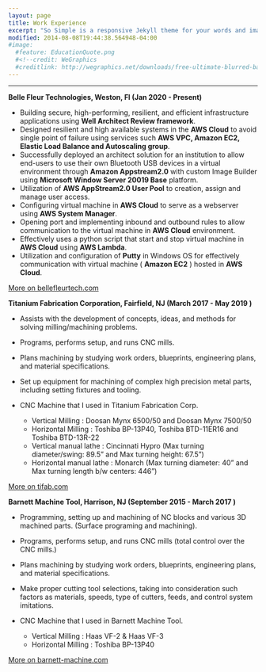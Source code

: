 ```yaml
---
layout: page
title: Work Experience
excerpt: "So Simple is a responsive Jekyll theme for your words and images."
modified: 2014-08-08T19:44:38.564948-04:00
#image:
  #feature: EducationQuote.png 
  #<!--credit: WeGraphics
  #creditlink: http://wegraphics.net/downloads/free-ultimate-blurred-background-pack/ -->
---
```


<!--Looking for a simple, responsive, theme for your Jekyll powered blog? Well look no further. Here be **So Simple Theme**, the follow up to [**Minimal Mistakes**](http://mmistakes.github.io/minimal-mistakes) --- by designer slash illustrator [Michael Rose](http://mademistakes.com).-->

<hr/>

**Belle Fleur Technologies, Weston, Fl (Jan 2020 - Present)**
  
   * Building secure, high-performing, resilient, and efficient infrastructure applications using **Well Architect Review framework**.
   * Designed resilient and high available systems in the **AWS Cloud** to avoid single point of failure using services such **AWS VPC, Amazon EC2, Elastic Load Balance and Autoscaling group**.
   * Successfully deployed an architect solution for an institution to allow end-users to use their own Bluetooth USB devices in a virtual environment through **Amazon             Appstream2.0** with custom Image Builder using **Microsoft Window Server 20019 Base** platform.
   * Utilization of **AWS AppStream2.0 User Pool** to creation, assign and manage user access.
   * Configuring virtual machine in **AWS Cloud** to serve as a webserver using **AWS System Manager**.
   * Opening port and implementing inbound and outbound rules to allow communication to the virtual machine in **AWS Cloud** environment.
   * Effectively uses a python script that start and stop virtual machine in **AWS Cloud** using **AWS Lambda**.
   * Utilization and configuration of **Putty** in Windows OS for effectively communication with virtual machine ( **Amazon EC2** ) hosted in **AWS Cloud**.
 
 <a markdown="0" href="https://www.bellefleurtech.com/" class="btn">More on bellefleurtech.com</a>  
  
**Titanium Fabrication Corporation, Fairfield, NJ (March 2017 - May 2019 )**
   
   * Assists with the development of concepts, ideas, and methods for solving milling/machining problems.
   * Programs, performs setup, and runs CNC mills.
   * Plans machining by studying work orders, blueprints, engineering plans, and material specifications.
   * Set up equipment for machining of complex high precision metal parts, including setting fixtures and tooling.
   
   
   * CNC Machine that I used in Titanium Fabrication Corp.   
  
      * Vertical Milling : Doosan Mynx 6500/50 and Doosan Mynx 7500/50
      * Horizontal Milling : Toshiba BP-13P40, Toshiba BTD-11ER16 and Toshiba BTD-13R-22
      * Vertical manual lathe : Cincinnati Hypro (Max turning diameter/swing: 89.5” and Max turning height: 67.5”)
      * Horizontal manual lathe : Monarch (Max turning diameter: 40” and Max turning length b/w centers: 446”)
      

<a markdown="0" href="https://www.tifab.com/" class="btn">More on tifab.com</a>


**Barnett Machine Tool, Harrison, NJ (September 2015 - March 2017 )**
   
   * Programming, setting up and machining of NC blocks and various 3D machined parts. (Surface programing and machining).
   * Programs, performs setup, and runs CNC mills (total control over the CNC mills.)
   * Plans machining by studying work orders, blueprints, engineering plans, and material specifications.
   * Make proper cutting tool selections, taking into consideration such factors as materials, speeds, type of cutters, feeds, and control system imitations.
   
   * CNC Machine that I used in Barnett Machine Tool.
      
      * Vertical Milling : Haas VF-2 & Haas VF-3
      * Horizontal Milling : Toshiba BP-13P40
          
      
<a markdown="0" href="https://www.barnett-machine.com/" class="btn">More on barnett-machine.com</a>      
      
  


[^1]: Example: *domain.com/category-name/post-title*
